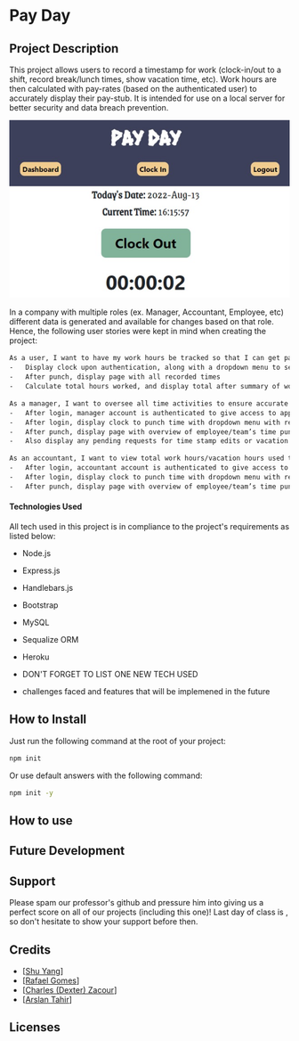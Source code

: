 # Pay Day
## Project Description
This project allows users to record a timestamp for work (clock-in/out to a shift, record break/lunch times, show vacation time, etc). Work hours are then calculated with pay-rates (based on the authenticated user) to accurately display their pay-stub. It is intended for use on a local server for better security and data breach prevention.

![Project Screenshot](assests\images\project_screenshot.jpg)

In a company with multiple roles (ex. Manager, Accountant, Employee, etc) different data is generated and available for changes based on that role. Hence, the following user stories were kept in mind when creating the project:
```sh
As a user, I want to have my work hours be tracked so that I can get paid accurately.
-	Display clock upon authentication, along with a dropdown menu to select different punch in/out reasons, and a submit button to record time
-	After punch, display page with all recorded times
-	Calculate total hours worked, and display total after summary of worked hours minus any off time (ex. Break, lunch, etc).
```
```sh
As a manager, I want to oversee all time activities to ensure accurate time stamps and work efficiency.
-	After login, manager account is authenticated to give access to approval/denial of any time punch edits and vacation time requests
-	After login, display clock to punch time with dropdown menu with reasons of the time stamp
-	After punch, display page with overview of employee/team’s time punches for the week
-	Also display any pending requests for time stamp edits or vacation requests
```
```sh
As an accountant, I want to view total work hours/vacation hours used to calculate pay of all employees
-	After login, accountant account is authenticated to give access to pay rates and work hours
-	After login, display clock to punch time with dropdown menu with reasons of the time stamp
-	After punch, display page with overview of employee/team’s time punches for the week
```
#### Technologies Used
All tech used in this project is in compliance to the project's requirements as listed below:
- Node.js
- Express.js
- Handlebars.js
- Bootstrap
- MySQL
- Sequalize ORM
- Heroku
- DON'T FORGET TO LIST ONE NEW TECH USED

- challenges faced and features that will be implemened in the future
## How to Install
Just run the following command at the root of your project:
```sh
npm init
```
Or use default answers with the following command:
```sh
npm init -y
```
## How to use

## Future Development

## Support
Please spam our professor's github and pressure him into giving us a perfect score on all of our projects (including this one)! Last day of class is <insert date>, so don't hesitate to show your support before then.
## Credits
- [[Shu Yang](https://github.com/NewChap2022)]
- [[Rafael Gomes](https://github.com/rfabreu)]
- [[Charles (Dexter) Zacour](https://github.com/DexZax)]
- [[Arslan Tahir](https://github.com/tahir-arslan)]
## Licenses
